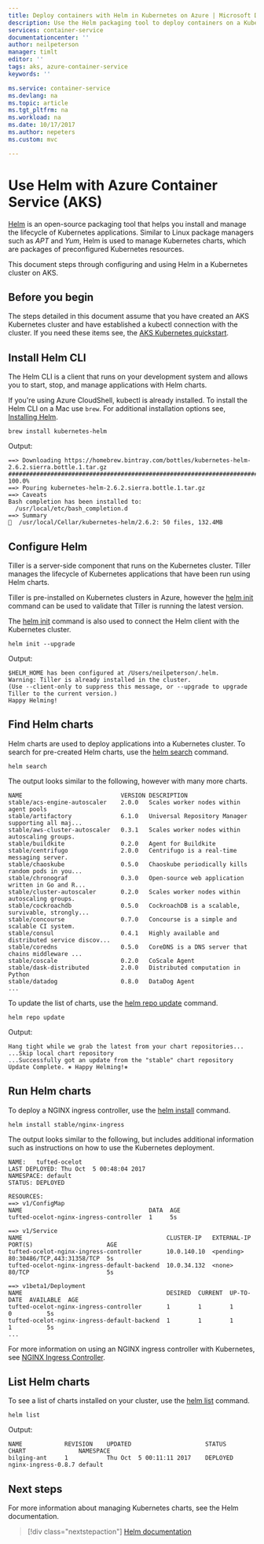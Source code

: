 ```yaml
---
title: Deploy containers with Helm in Kubernetes on Azure | Microsoft Docs
description: Use the Helm packaging tool to deploy containers on a Kubernetes cluster in AKS
services: container-service
documentationcenter: ''
author: neilpeterson
manager: timlt
editor: ''
tags: aks, azure-container-service
keywords: ''

ms.service: container-service
ms.devlang: na
ms.topic: article
ms.tgt_pltfrm: na
ms.workload: na
ms.date: 10/17/2017
ms.author: nepeters
ms.custom: mvc

---
```

# Use Helm with Azure Container Service (AKS)

[Helm](https://github.com/kubernetes/helm/) is an open-source packaging tool that helps you install and manage the lifecycle of Kubernetes applications. Similar to Linux package managers such as *APT* and *Yum*, Helm is used to manage Kubernetes charts, which are packages of preconfigured Kubernetes resources.

This document steps through configuring and using Helm in a Kubernetes cluster on AKS.

## Before you begin

The steps detailed in this document assume that you have created an AKS Kubernetes cluster and have established a kubectl connection with the cluster. If you need these items see, the [AKS Kubernetes quickstart](./kubernetes-walkthrough.md).

## Install Helm CLI

The Helm CLI is a client that runs on your development system and allows you to start, stop, and manage applications with Helm charts.

If you're using Azure CloudShell, kubectl is already installed. To install the Helm CLI on a Mac use `brew`. For additional installation options see, [Installing Helm](https://github.com/kubernetes/helm/blob/master/docs/install.md).

```console
brew install kubernetes-helm
```

Output:

```console
==> Downloading https://homebrew.bintray.com/bottles/kubernetes-helm-2.6.2.sierra.bottle.1.tar.gz
######################################################################## 100.0%
==> Pouring kubernetes-helm-2.6.2.sierra.bottle.1.tar.gz
==> Caveats
Bash completion has been installed to:
  /usr/local/etc/bash_completion.d
==> Summary
🍺  /usr/local/Cellar/kubernetes-helm/2.6.2: 50 files, 132.4MB
```

## Configure Helm

Tiller is a server-side component that runs on the Kubernetes cluster. Tiller manages the lifecycle of Kubernetes applications that have been run using Helm charts.

Tiller is pre-installed on Kubernetes clusters in Azure, however the [helm init](https://docs.helm.sh/helm/#helm-init) command can be used to validate that Tiller is running the latest version.

The [helm init](https://docs.helm.sh/helm/#helm-init) command is also used to connect the Helm client with the Kubernetes cluster.

```azurecli-interactive
helm init --upgrade
```

Output:

```console
$HELM_HOME has been configured at /Users/neilpeterson/.helm.
Warning: Tiller is already installed in the cluster.
(Use --client-only to suppress this message, or --upgrade to upgrade Tiller to the current version.)
Happy Helming!
```

## Find Helm charts

Helm charts are used to deploy applications into a Kubernetes cluster. To search for pre-created Helm charts, use the [helm search](https://docs.helm.sh/helm/#helm-search) command.

```azurecli-interactive
helm search
```

The output looks similar to the following, however with many more charts.

```console
NAME                         	VERSION	DESCRIPTION
stable/acs-engine-autoscaler 	2.0.0  	Scales worker nodes within agent pools
stable/artifactory           	6.1.0  	Universal Repository Manager supporting all maj...
stable/aws-cluster-autoscaler	0.3.1  	Scales worker nodes within autoscaling groups.
stable/buildkite             	0.2.0  	Agent for Buildkite
stable/centrifugo            	2.0.0  	Centrifugo is a real-time messaging server.
stable/chaoskube             	0.5.0  	Chaoskube periodically kills random pods in you...
stable/chronograf            	0.3.0  	Open-source web application written in Go and R...
stable/cluster-autoscaler    	0.2.0  	Scales worker nodes within autoscaling groups.
stable/cockroachdb           	0.5.0  	CockroachDB is a scalable, survivable, strongly...
stable/concourse             	0.7.0  	Concourse is a simple and scalable CI system.
stable/consul                	0.4.1  	Highly available and distributed service discov...
stable/coredns               	0.5.0  	CoreDNS is a DNS server that chains middleware ...
stable/coscale               	0.2.0  	CoScale Agent
stable/dask-distributed      	2.0.0  	Distributed computation in Python
stable/datadog               	0.8.0  	DataDog Agent
...
```

To update the list of charts, use the [helm repo update](https://docs.helm.sh/helm/#helm-repo-update) command.

```azurecli-interactive
helm repo update
```

Output:

```console
Hang tight while we grab the latest from your chart repositories...
...Skip local chart repository
...Successfully got an update from the "stable" chart repository
Update Complete. ⎈ Happy Helming!⎈
```

## Run Helm charts

To deploy a NGINX ingress controller, use the [helm install](https://docs.helm.sh/helm/#helm-install) command.

```azurecli-interactive
helm install stable/nginx-ingress
```

The output looks similar to the following, but includes additional information such as instructions on how to use the Kubernetes deployment.

```console
NAME:   tufted-ocelot
LAST DEPLOYED: Thu Oct  5 00:48:04 2017
NAMESPACE: default
STATUS: DEPLOYED

RESOURCES:
==> v1/ConfigMap
NAME                                    DATA  AGE
tufted-ocelot-nginx-ingress-controller  1     5s

==> v1/Service
NAME                                         CLUSTER-IP   EXTERNAL-IP  PORT(S)                     AGE
tufted-ocelot-nginx-ingress-controller       10.0.140.10  <pending>    80:30486/TCP,443:31358/TCP  5s
tufted-ocelot-nginx-ingress-default-backend  10.0.34.132  <none>       80/TCP                      5s

==> v1beta1/Deployment
NAME                                         DESIRED  CURRENT  UP-TO-DATE  AVAILABLE  AGE
tufted-ocelot-nginx-ingress-controller       1        1        1           0          5s
tufted-ocelot-nginx-ingress-default-backend  1        1        1           1          5s
...
```

For more information on using an NGINX ingress controller with Kubernetes, see [NGINX Ingress Controller](https://github.com/kubernetes/ingress/tree/master/controllers/nginx).

## List Helm charts

To see a list of charts installed on your cluster, use the [helm list](https://docs.helm.sh/helm/#helm-list) command.

```azurecli-interactive
helm list
```

Output:

```console
NAME         	REVISION	UPDATED                 	STATUS  	CHART              	NAMESPACE
bilging-ant  	1       	Thu Oct  5 00:11:11 2017	DEPLOYED	nginx-ingress-0.8.7	default
```

## Next steps

For more information about managing Kubernetes charts, see the Helm documentation.

> [!div class="nextstepaction"]
> [Helm documentation](https://github.com/kubernetes/helm/blob/master/docs/index.md)